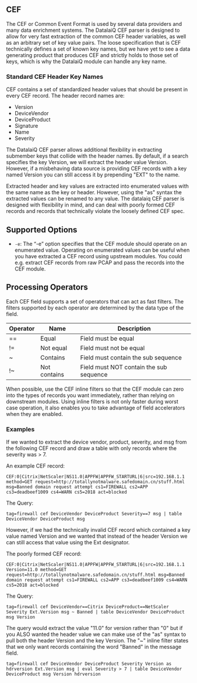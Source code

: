 ## CEF

The CEF or Common Event Format is used by several data providers and many data enrichment systems.  The DatalaiQ CEF parser is designed to allow for very fast extraction of the common CEF header variables, as well as an arbitrary set of key value pairs.  The loose specification that is CEF technically defines a set of known key names, but we have yet to see a data generating product that produces CEF and strictly holds to those set of keys, which is why the DatalaiQ module can handle any key name.

### Standard CEF Header Key Names

CEF contains a set of standardized header values that should be present in every CEF record.  The header record names are:

* Version
* DeviceVendor
* DeviceProduct
* Signature
* Name
* Severity

The DatalaiQ CEF parser allows additional flexibility in extracting submember keys that collide with the header names.  By default, if a search specifies the key Version, we will extract the header value Version.  However, if a misbehaving data source is providing CEF records with a key named Version you can still access it by prepending "EXT" to the name.

Extracted header and key values are extracted into enumerated values with the same name as the key or header.  However, using the "as" syntax the extracted values can be renamed to any value.  The datalaiq CEF parser is designed with flexibility in mind, and can deal with poorly formed CEF records and records that technically violate the loosely defined CEF spec.

## Supported Options

* `-e`: The “-e” option specifies that the CEF module should operate on an enumerated value.  Operating on enumerated values can be useful when you have extracted a CEF record using upstream modules.  You could e.g. extract CEF records from raw PCAP and pass the records into the CEF module.

## Processing Operators

Each CEF field supports a set of operators that can act as fast filters.  The filters supported by each operator are determined by the data type of the field.

| Operator | Name | Description |
|----------|------|-------------|
| == | Equal | Field must be equal
| != | Not equal | Field must not be equal
| ~  | Contains | Field must contain the sub sequence
| !~ | Not contains | Field must NOT contain the sub sequence

When possible, use the CEF inline filters so that the CEF module can zero into the types of records you want immediately, rather than relying on downstream modules.  Using inline filters is not only faster during worst case operation, it also enables you to take advantage of field accelerators when they are enabled.

### Examples

If we wanted to extract the device vendor, product, severity, and msg from the following CEF record and draw a table with only records where the severity was > 7.

An example CEF record:

```
CEF:0|Citrix|NetScaler|NS11.0|APPFW|APPFW_STARTURL|6|src=192.168.1.1 method=GET request=http://totallynotmalware.safedomain.cn/stuff.html msg=Banned domain request attempt cs1=FIREWALL cs2=APP cs3=deadbeef1009 cs4=WARN cs5=2018 act=blocked
```

The Query:

```gravwell
tag=firewall cef DeviceVendor DeviceProduct Severity==7 msg | table DeviceVendor DeviceProduct msg
```

However, if we had the technically invalid CEF record which contained a key value named Version and we wanted that instead of the header Version we can still access that value using the Ext designator.

The poorly formed CEF record:

```
CEF:0|Citrix|NetScaler|NS11.0|APPFW|APPFW_STARTURL|6|src=192.168.1.1 Version=11.0 method=GET request=http://totallynotmalware.safedomain.cn/stuff.html msg=Banned domain request attempt cs1=FIREWALL cs2=APP cs3=deadbeef1009 cs4=WARN cs5=2018 act=blocked
```

The Query:

```gravwell
tag=firewall cef DeviceVendor==Citrix DeviceProduct==NetScaler Severity Ext.Version msg ~ Banned | table DeviceVendor DeviceProduct msg Version
```

The query would extract the value "11.0" for version rather than "0" but if you ALSO wanted the header value we can make use of the "as" syntax to pull both the header Version and the key Version.  The "~" inline filter states that we only want records containing the word "Banned" in the message field.

```gravwell
tag=firewall cef DeviceVendor DeviceProduct Severity Version as hdrversion Ext.Version msg | eval Severity > 7 | table DeviceVendor DeviceProduct msg Version hdrversion
```
